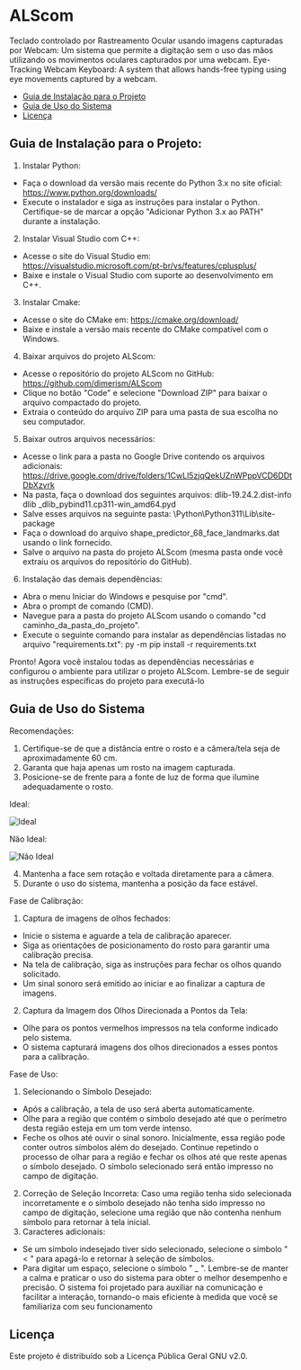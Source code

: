 # ALScom
Teclado controlado por Rastreamento Ocular usando imagens capturadas por Webcam: Um sistema que permite a digitação sem o uso das mãos utilizando os movimentos oculares capturados por uma webcam.
Eye-Tracking Webcam Keyboard: A system that allows hands-free typing using eye movements captured by a webcam.

- [Guia de Instalação para o Projeto](#guia-de-instalação-para-o-projeto)
- [Guia de Uso do Sistema](#guia-de-uso-do-sistema)
- [Licença](#licença)

## Guia de Instalação para o Projeto:
1. Instalar Python:
- Faça o download da versão mais recente do Python 3.x no site oficial: 
  https://www.python.org/downloads/
- Execute o instalador e siga as instruções para instalar o Python.
    Certifique-se de marcar a opção "Adicionar Python 3.x ao PATH" durante a instalação.
   
2. Instalar Visual Studio com C++:
- Acesse o site do Visual Studio em: 
    https://visualstudio.microsoft.com/pt-br/vs/features/cplusplus/
- Baixe e instale o Visual Studio com suporte ao desenvolvimento em C++.

3. Instalar Cmake:
- Acesse o site do CMake em: https://cmake.org/download/
- Baixe e instale a versão mais recente do CMake compatível com o Windows.

4. Baixar arquivos do projeto ALScom:
- Acesse o repositório do projeto ALScom no GitHub: 
    https://github.com/dimerism/ALScom
- Clique no botão "Code" e selecione "Download ZIP" para baixar o arquivo 
    compactado do projeto.
- Extraia o conteúdo do arquivo ZIP para uma pasta de sua escolha no seu computador.

5. Baixar outros arquivos necessários:
- Acesse o link para a pasta no Google Drive contendo os arquivos adicionais: 
    https://drive.google.com/drive/folders/1CwLl5zjqQekUZnWPppVCD6DDtDbXzvrk
- Na pasta, faça o download dos seguintes arquivos:
    dlib-19.24.2.dist-info
    dlib
    _dlib_pybind11.cp311-win_amd64.pyd
- Salve esses arquivos na seguinte pasta: \Python\Python311\Lib\site-package
- Faça o download do arquivo shape_predictor_68_face_landmarks.dat usando o link 
    fornecido.
- Salve o arquivo na pasta do projeto ALScom (mesma pasta onde você extraiu os arquivos do
    repositório do GitHub).
   
6. Instalação das demais dependências:
- Abra o menu Iniciar do Windows e pesquise por "cmd".
- Abra o prompt de comando (CMD).
- Navegue para a pasta do projeto ALScom usando o comando "cd 
    caminho_da_pasta_do_projeto".
- Execute o seguinte comando para instalar as dependências listadas no arquivo 
    "requirements.txt":
    py -m pip install -r requirements.txt
   
Pronto! Agora você instalou todas as dependências necessárias e configurou o ambiente para utilizar
o projeto ALScom. Lembre-se de seguir as instruções específicas do projeto para executá-lo 

## Guia de Uso do Sistema
Recomendações:
1. Certifique-se de que a distância entre o rosto e a câmera/tela seja de aproximadamente 60 
  cm.
2. Garanta que haja apenas um rosto na imagem capturada.
3. Posicione-se de frente para a fonte de luz de forma que ilumine adequadamente o rosto.
   
  Ideal:

  ![Ideal](https://i.imgur.com/vRNb2bK.png)
  
  Não Ideal:
  
  ![Não Ideal](https://i.imgur.com/CwjAkSq.png)
  
4. Mantenha a face sem rotação e voltada diretamente para a câmera.
5. Durante o uso do sistema, mantenha a posição da face estável.
   
Fase de Calibração:
1. Captura de imagens de olhos fechados:
- Inicie o sistema e aguarde a tela de calibração aparecer.
- Siga as orientações de posicionamento do rosto para garantir uma calibração precisa.
- Na tela de calibração, siga as instruções para fechar os olhos quando solicitado.
- Um sinal sonoro será emitido ao iniciar e ao finalizar a captura de imagens.

2. Captura da Imagem dos Olhos Direcionada a Pontos da Tela:
- Olhe para os pontos vermelhos impressos na tela conforme indicado pelo sistema.
- O sistema capturará imagens dos olhos direcionados a esses pontos para a calibração.

Fase de Uso:
1. Selecionando o Símbolo Desejado:
- Após a calibração, a tela de uso será aberta automaticamente.
- Olhe para a região que contém o símbolo desejado até que o perímetro desta região esteja 
    em um tom verde intenso.
- Feche os olhos até ouvir o sinal sonoro.
    Inicialmente, essa região pode conter outros símbolos além do desejado. Continue repetindo o 
    processo de olhar para a região e fechar os olhos até que reste apenas o símbolo desejado. O 
    símbolo selecionado será então impresso no campo de digitação.
 2. Correção de Seleção Incorreta:
    Caso uma região tenha sido selecionada incorretamente e o símbolo desejado não tenha sido 
    impresso no campo de digitação, selecione uma região que não contenha nenhum símbolo para 
    retornar à tela inicial.
 3. Caracteres adicionais:
- Se um símbolo indesejado tiver sido selecionado, selecione o símbolo " < " para 
    apagá-lo e retornar à seleção de símbolos.
- Para digitar um espaço, selecione o símbolo " _ ". 
    Lembre-se de manter a calma e praticar o uso do sistema para obter o melhor desempenho e 
    precisão. O sistema foi projetado para auxiliar na comunicação e facilitar a interação, tornando-o 
    mais eficiente à medida que você se familiariza com seu funcionamento

## Licença
  Este projeto é distribuído sob a Licença Pública Geral GNU v2.0.
